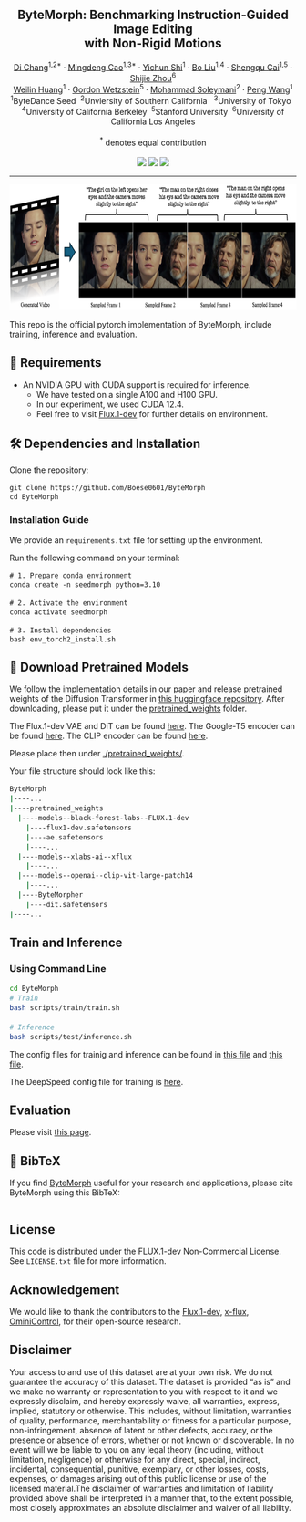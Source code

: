 
<p align="center">

  <h2 align="center">ByteMorph: Benchmarking Instruction-Guided Image Editing <br> with Non-Rigid Motions</h2>
  <p align="center">
      <a href="https://boese0601.github.io/">Di Chang</a><sup>1,2*</sup>
      ·
      <a href="https://github.com/ljzycmd">Mingdeng Cao</a><sup>1,3*</sup>
    ·  
      <a href="https://seasonsh.github.io/">Yichun Shi</a><sup>1</sup>
    ·  
      <a href="https://www.linkedin.com/in/bo-liu-340313170">Bo Liu</a><sup>1,4</sup>
    ·  
      <a href="https://primecai.github.io/">Shengqu Cai</a><sup>1,5</sup>
    ·  
      <a href="https://shijiezhou-ucla.github.io/">Shijie Zhou</a><sup>6</sup>
    <br>
      <a href="https://scholar.google.com/citations?user=78vU1IUAAAAJ&hl=en">Weilin Huang</a><sup>1</sup>
    · 
      <a href="https://web.stanford.edu/~gordonwz/">Gordon Wetzstein</a><sup>5</sup>
    ·  
      <a href="https://www.ihp-lab.org/">Mohammad Soleymani</a><sup>2</sup>
    ·  
      <a href="https://pengwangucla.github.io/peng-wang.github.io/">Peng Wang</a><sup>1</sup>
    <br>
    <sup>1</sup>ByteDance Seed &nbsp;<sup>2</sup>Unviersity of Southern California &nbsp; <sup>3</sup>University of Tokyo &nbsp; 
    <br>
    <sup>4</sup>University of California Berkeley&nbsp; <sup>5</sup>Stanford University&nbsp; <sup>6</sup>University of California Los Angeles
    <br>
    <br>
    <sup>*</sup> denotes equal contribution
    <br>
    </br>
        <a href='https://huggingface.co/datasets/Boese0601/ByteMorph-Bench-Test'>
        <img src='https://img.shields.io/badge/%F0%9F%A4%97%20HuggingFace-Test_Benchmark-yellow'></a>
        <a href='https://huggingface.co/datasets/Boese0601/ByteMorph-Bench-Train-Demo'>
        <img src='https://img.shields.io/badge/%F0%9F%A4%97%20HuggingFace-Train_Dataset-yellow'></a>
        <a href='https://huggingface.co/Boese0601/ByteMorpher'>
        <img src='https://img.shields.io/badge/%F0%9F%A4%97%20HuggingFace-Checkpoint-yellow'></a>
     </br>
</p>


-----

<p align="center">
  <img src="./assets/figures/Dataset_demo.png"  height=220>
</p>

This repo is the official pytorch implementation of ByteMorph, include training, inference and evaluation. 



## 📜 Requirements
* An NVIDIA GPU with CUDA support is required for inference. 
  * We have tested on a single A100 and H100 GPU.
  * In our experiment, we used CUDA 12.4.
  * Feel free to visit [Flux.1-dev](https://github.com/black-forest-labs/flux) for further details on environment.

## 🛠️ Dependencies and Installation

Clone the repository:
```shell
git clone https://github.com/Boese0601/ByteMorph
cd ByteMorph
```

### Installation Guide

We provide an `requirements.txt` file for setting up the environment.

Run the following command on your terminal:
```shell
# 1. Prepare conda environment
conda create -n seedmorph python=3.10

# 2. Activate the environment
conda activate seedmorph

# 3. Install dependencies
bash env_torch2_install.sh

```

## 🧱 Download Pretrained Models
We follow the implementation details in our paper and release pretrained weights of the Diffusion Transformer in [this huggingface repository](https://huggingface.co/Boese0601/ByteMorpher). After downloading, please put it under the [pretrained_weights](pretrained_weights/) folder. 

The Flux.1-dev VAE and DiT can be found [here](https://huggingface.co/black-forest-labs/FLUX.1-dev). The Google-T5 encoder can be found [here](https://huggingface.co/XLabs-AI/xflux_text_encoders). The CLIP encoder can be found [here](https://huggingface.co/openai/clip-vit-large-patch14).

Please place then under [./pretrained_weights/](pretrained_weights/).

Your file structure should look like this:

```bash
ByteMorph
|----...
|----pretrained_weights
  |----models--black-forest-labs--FLUX.1-dev
    |----flux1-dev.safetensors
    |----ae.safetensors
    |----...
  |----models--xlabs-ai--xflux
    |----...
  |----models--openai--clip-vit-large-patch14 
    |----...
  |----ByteMorpher
    |----dit.safetensors
|----...
``` 

## Train and Inference

### Using Command Line

```bash
cd ByteMorph
# Train
bash scripts/train/train.sh

# Inference
bash scripts/test/inference.sh
```

The config files for trainig and inference can be found in [this file](train_configs/train.yaml) and [this file](inference_configs/inference.yaml). 

The DeepSpeed config file for training is [here](train_configs/deepspeed_stage2.yaml).

## Evaluation
Please visit [this page](./ByteMorph-Eval/).

## 🔗 BibTeX
If you find [ByteMorph]() useful for your research and applications, please cite ByteMorph using this BibTeX:

```BibTeX
```


## License
This code is distributed under the FLUX.1-dev Non-Commercial License. See `LICENSE.txt` file for more information.

## Acknowledgement
We would like to thank the contributors to the [Flux.1-dev](https://huggingface.co/black-forest-labs/FLUX.1-dev), [x-flux](https://github.com/XLabs-AI/x-flux), [OminiControl](https://github.com/Yuanshi9815/OminiControl), for their open-source research.

## Disclaimer
Your access to and use of this dataset are at your own risk. We do not guarantee the accuracy of this dataset. The dataset is provided “as is” and we make no warranty or representation to you with respect to it and we expressly disclaim, and hereby expressly waive, all warranties, express, implied, statutory or otherwise. This includes, without limitation, warranties of quality, performance, merchantability or fitness for a particular purpose, non-infringement, absence of latent or other defects, accuracy, or the presence or absence of errors, whether or not known or discoverable. In no event will we be liable to you on any legal theory (including, without limitation, negligence) or otherwise for any direct, special, indirect, incidental, consequential, punitive, exemplary, or other losses, costs, expenses, or damages arising out of this public license or use of the licensed material.The disclaimer of warranties and limitation of liability provided above shall be interpreted in a manner that, to the extent possible, most closely approximates an absolute disclaimer and waiver of all liability.

